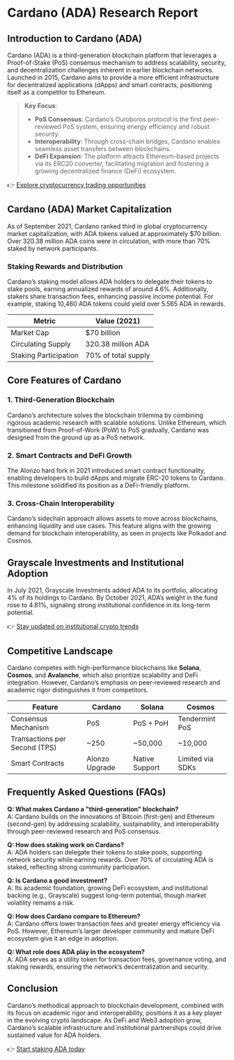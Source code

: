 # Cardano (ADA) Research Report  

## Introduction to Cardano (ADA)  
Cardano (ADA) is a third-generation blockchain platform that leverages a Proof-of-Stake (PoS) consensus mechanism to address scalability, security, and decentralization challenges inherent in earlier blockchain networks. Launched in 2015, Cardano aims to provide a more efficient infrastructure for decentralized applications (dApps) and smart contracts, positioning itself as a competitor to Ethereum.  

> **Key Focus**:  
> - **PoS Consensus**: Cardano’s Ouroboros protocol is the first peer-reviewed PoS system, ensuring energy efficiency and robust security.  
> - **Interoperability**: Through cross-chain bridges, Cardano enables seamless asset transfers between blockchains.  
> - **DeFi Expansion**: The platform attracts Ethereum-based projects via its ERC20 converter, facilitating migration and fostering a growing decentralized finance (DeFi) ecosystem.  

👉 [Explore cryptocurrency trading opportunities](https://bit.ly/okx-bonus)  

## Cardano (ADA) Market Capitalization  
As of September 2021, Cardano ranked third in global cryptocurrency market capitalization, with ADA tokens valued at approximately $70 billion. Over 320.38 million ADA coins were in circulation, with more than 70% staked by network participants.  

### Staking Rewards and Distribution  
Cardano’s staking model allows ADA holders to delegate their tokens to stake pools, earning annualized rewards of around 4.6%. Additionally, stakers share transaction fees, enhancing passive income potential. For example, staking 10,460 ADA tokens could yield over 5.565 ADA in rewards.  

| Metric                | Value (2021)              |  
|-----------------------|---------------------------|  
| Market Cap            | $70 billion               |  
| Circulating Supply    | 320.38 million ADA        |  
| Staking Participation  | 70% of total supply       |  

## Core Features of Cardano  
### 1. **Third-Generation Blockchain**  
Cardano’s architecture solves the blockchain trilemma by combining rigorous academic research with scalable solutions. Unlike Ethereum, which transitioned from Proof-of-Work (PoW) to PoS gradually, Cardano was designed from the ground up as a PoS network.  

### 2. **Smart Contracts and DeFi Growth**  
The Alonzo hard fork in 2021 introduced smart contract functionality, enabling developers to build dApps and migrate ERC-20 tokens to Cardano. This milestone solidified its position as a DeFi-friendly platform.  

### 3. **Cross-Chain Interoperability**  
Cardano’s sidechain approach allows assets to move across blockchains, enhancing liquidity and use cases. This feature aligns with the growing demand for blockchain interoperability, as seen in projects like Polkadot and Cosmos.  

## Grayscale Investments and Institutional Adoption  
In July 2021, Grayscale Investments added ADA to its portfolio, allocating 4% of its holdings to Cardano. By October 2021, ADA’s weight in the fund rose to 4.81%, signaling strong institutional confidence in its long-term potential.  

👉 [Stay updated on institutional crypto trends](https://bit.ly/okx-bonus)  

## Competitive Landscape  
Cardano competes with high-performance blockchains like **Solana**, **Cosmos**, and **Avalanche**, which also prioritize scalability and DeFi integration. However, Cardano’s emphasis on peer-reviewed research and academic rigor distinguishes it from competitors.  

| Feature               | Cardano         | Solana          | Cosmos          |  
|-----------------------|-----------------|-----------------|-----------------|  
| Consensus Mechanism   | PoS             | PoS + PoH       | Tendermint PoS  |  
| Transactions per Second (TPS) | ~250       | ~50,000         | ~10,000         |  
| Smart Contracts       | Alonzo Upgrade  | Native Support  | Limited via SDKs|  

## Frequently Asked Questions (FAQs)  

**Q: What makes Cardano a "third-generation" blockchain?**  
A: Cardano builds on the innovations of Bitcoin (first-gen) and Ethereum (second-gen) by addressing scalability, sustainability, and interoperability through peer-reviewed research and PoS consensus.  

**Q: How does staking work on Cardano?**  
A: ADA holders can delegate their tokens to stake pools, supporting network security while earning rewards. Over 70% of circulating ADA is staked, reflecting strong community participation.  

**Q: Is Cardano a good investment?**  
A: Its academic foundation, growing DeFi ecosystem, and institutional backing (e.g., Grayscale) suggest long-term potential, though market volatility remains a risk.  

**Q: How does Cardano compare to Ethereum?**  
A: Cardano offers lower transaction fees and greater energy efficiency via PoS. However, Ethereum’s larger developer community and mature DeFi ecosystem give it an edge in adoption.  

**Q: What role does ADA play in the ecosystem?**  
A: ADA serves as a utility token for transaction fees, governance voting, and staking rewards, ensuring the network’s decentralization and security.  

## Conclusion  
Cardano’s methodical approach to blockchain development, combined with its focus on academic rigor and interoperability, positions it as a key player in the evolving crypto landscape. As DeFi and Web3 adoption grow, Cardano’s scalable infrastructure and institutional partnerships could drive sustained value for ADA holders.  

👉 [Start staking ADA today](https://bit.ly/okx-bonus)